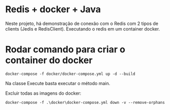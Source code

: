 # Redis + docker + Java

Neste projeto, há demonstração de conexão com o Redis com 2 tipos de clients (Jedis e RedisClient). Executando o redis
em um container docker.

# Rodar comando para criar o container do docker

``` docker-compose -f docker/docker-compose.yml up -d --build ```

Na classe Execute basta executar o método main.

Excluir todas as imagens do docker:

``` docker-compose -f .\docker\docker-compose.yml down -v --remove-orphans ```